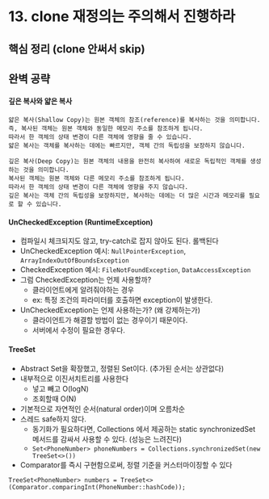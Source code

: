 # 13. clone 재정의는 주의해서 진행하라
## 핵심 정리 (clone 안써서 skip)

## 완벽 공략
#### 깊은 복사와 얇은 복사
```
얇은 복사(Shallow Copy)는 원본 객체의 참조(reference)를 복사하는 것을 의미합니다.
즉, 복사된 객체는 원본 객체와 동일한 메모리 주소를 참조하게 됩니다.
따라서 한 객체의 상태 변경이 다른 객체에 영향을 줄 수 있습니다.
얇은 복사는 객체를 복사하는 데에는 빠르지만, 객체 간의 독립성을 보장하지 않습니다.

깊은 복사(Deep Copy)는 원본 객체의 내용을 완전히 복사하여 새로운 독립적인 객체를 생성하는 것을 의미합니다.
복사된 객체는 원본 객체와 다른 메모리 주소를 참조하게 됩니다.
따라서 한 객체의 상태 변경이 다른 객체에 영향을 주지 않습니다.
깊은 복사는 객체 간의 독립성을 보장하지만, 복사하는 데에는 더 많은 시간과 메모리를 필요로 할 수 있습니다.
```

#### UnCheckedException (RuntimeException)
 * 컴파일시 체크되지도 않고, try-catch로 잡지 않아도 된다. 롤백된다
 * UnCheckedException 예시: `NullPointerException`, `ArrayIndexOutOfBoundsException`
 * CheckedException 예시: `FileNotFoundException`, `DataAccessException`
 * 그럼 CheckedException는 언제 사용할까?
    * 클라이언트에게 알려줘야하는 경우
    * ex: 특정 조건의 파라미터를 호출하면 exception이 발생한다.
 * UnCheckedException는 언제 사용하는가? (왜 강제하는가)
    * 클라이언트가 해결할 방법이 없는 경우이기 때문이다.
    * 서버에서 수정이 필요한 경우다.

#### TreeSet
 * Abstract Set을 확장했고, 정렬된 Set이다. (추가된 순서는 상관없다)
 * 내부적으로 이진서치트리를 사용한다
    * 넣고 빼고 O(logN)
    * 조회할때 O(N) 
 * 기본적으로 자연적인 순서(natural order)이며 오름차순
 * 스레드 safe하지 않다.
   * 동기화가 필요하다면, Collections 에서 제공하는 static synchronizedSet 메서드를 감싸서 사용할 수 있다. (성능은 느려진다)
   * `Set<PhoneNumber> phoneNumbers = Collections.synchronizedSet(new TreeSet<>())`
 * Comparator를 즉시 구현함으로써, 정렬 기준을 커스터마이징할 수 있다
```
TreeSet<PhoneNumber> numbers = TreeSet<>(Comparator.comparingInt(PhoneNumber::hashCode));
```
